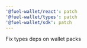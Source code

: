 ```yaml
---
'@fuel-wallet/react': patch
'@fuel-wallet/types': patch
'@fuel-wallet/sdk': patch
---
```


Fix types deps on wallet packs
